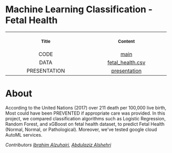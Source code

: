 # Machine Learning Classification - Fetal Health

<table>
  <tr>
    <th align="center">
      <img width="441" height="1">
      <p> 
        <small>
          Title
        </small>
      </p>
    </th>
    <th align="center">
      <img width="441" height="1">
      <p> 
        <small>
          Content
        </small>
      </p>
    </th>
  </tr>
  <tr>
    <td align="center">
      CODE
    </td>
    <td align="center">
      <a href=https://github.com/AbdulazizAlshehri/ML-Classification-Fetal-Health/blob/main/fetal_health.ipynb> main </a>
    </td>
  </tr>
  <tr>
    <td align="center">
      DATA
    </td>
    <td align="center">
      <a href=https://github.com/AbdulazizAlshehri/ML-Classification-Fetal-Health/blob/main/fetal_health.csv> fetal_health.csv </a>
    </td>
  </tr>
  <tr>
    <td align="center">
      PRESENTATION
    </td>
    <td align="center">
      <a href=https://github.com/AbdulazizAlshehri/ML-Classification-Fetal-Health/blob/main/Presentation/presentation%20fetal%20health.pdf> presentation </a>
    </td>
  </tr>
</table>

# About
According to the United Nations (2017) over 211 death per 100,000 live birth, Most could have been PREVENTED if appropriate care was provided. In this project, we compared classification algorithms such as Logistic Regression, Random Forest, and xGBoost on fetal health dataset, to predict Fetal Health (Normal, Normal, or Pathological). Moreover, we've tested google cloud AutoML services.


*Contributors [Ibrahim Alzuhairi](https://github.com/ibalzuhairi), [Abdulaziz Alshehri](https://github.com/AbdulazizAlshehri)*

